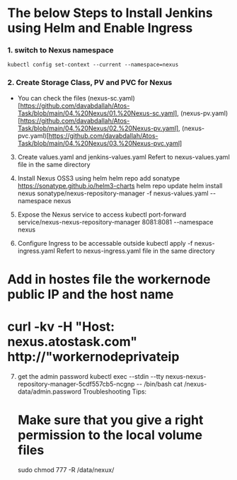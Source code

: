# The below Steps to Install Jenkins using Helm and Enable Ingress

### 1. switch to Nexus namespace
```console
kubectl config set-context --current --namespace=nexus
```

### 2. Create Storage Class, PV and PVC for Nexus
- You can check the files (nexus-sc.yaml)[https://github.com/davabdallah/Atos-Task/blob/main/04.%20Nexus/01.%20Nexus-sc.yaml], (nexus-pv.yaml)[https://github.com/davabdallah/Atos-Task/blob/main/04.%20Nexus/02.%20Nexus-pv.yaml], (nexus-pvc.yaml)[https://github.com/davabdallah/Atos-Task/blob/main/04.%20Nexus/03.%20Nexus-pvc.yaml]

3. Create values.yaml and jenkins-values.yaml
Refert to nexus-values.yaml file in the same directory

4. Install Nexus OSS3 using helm
helm repo add sonatype https://sonatype.github.io/helm3-charts
helm repo update
helm install nexus sonatype/nexus-repository-manager -f nexus-values.yaml --namespace nexus

5. Expose the Nexus service to access
kubectl port-forward service/nexus-nexus-repository-manager 8081:8081 --namespace nexus

6. Configure Ingress to be accessable outside
kubectl apply -f nexus-ingress.yaml
Refert to nexus-ingress.yaml file in the same directory
# Add in hostes file the workernode public IP and the host name
# curl -kv -H "Host: nexus.atostask.com" http://"workernodeprivateip
7. get the admin password
kubectl exec --stdin --tty nexus-nexus-repository-manager-5cdf557cb5-ncgnp  -- /bin/bash
cat /nexus-data/admin.password 
Troubleshooting Tips:
    # Make sure that you give a right permission to the local volume files
      sudo chmod 777 -R /data/nexux/
